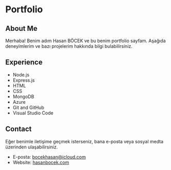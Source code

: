# Portfolio

## About Me

Merhaba! Benim adım Hasan BÖCEK ve bu benim portfolio sayfam. Aşağıda deneyimlerim ve bazı projelerim hakkında bilgi bulabilirsiniz.

## Experience

- Node.js
- Express.js
- HTML
- CSS
- MongoDB
- Azure
- Git and GitHub
- Visual Studio Code

## Contact

Eğer benimle iletişime geçmek isterseniz, bana e-posta veya sosyal medta üzerinden ulaşabilirsiniz.

- E-posta: bocekhasan@icloud.com
- Website: [hasanbocek.com](https://hasanbocek.com/)
